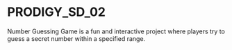 # PRODIGY_SD_02
Number Guessing Game is a fun and interactive project where players try to guess a secret number within a specified range. 
